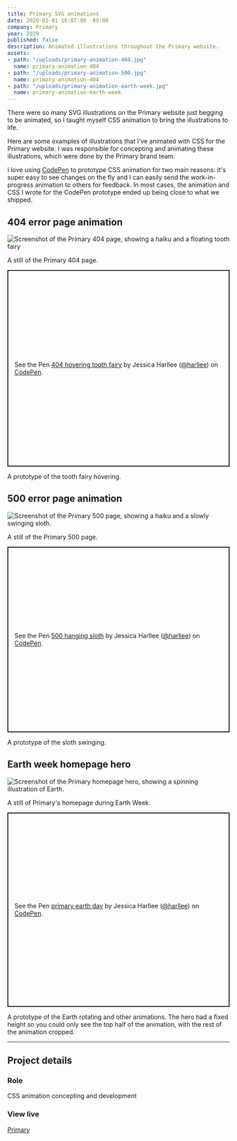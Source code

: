 ```yaml
---
title: Primary SVG animations
date: 2020-01-01 16:07:00 -05:00
company: Primary
year: 2020
published: false
description: Animated illustrations throughout the Primary website.
assets:
- path: "/uploads/primary-animation-404.jpg"
  name: primary-animation-404
- path: "/uploads/primary-animation-500.jpg"
  name: primary-animation-404
- path: "/uploads/primary-animation-earth-week.jpg"
  name: primary-animation-earth-week
---
```


There were so many SVG illustrations on the Primary website just begging to be animated, so I taught myself CSS animation to bring the illustrations to life.

Here are some examples of illustrations that I've animated with CSS for the Primary website. I was responsible for concepting and animating these illustrations, which were done by the Primary brand team.

I love using [CodePen](http://codepen.io) to prototype CSS animation for two main reasons:  it's super easy to see changes on the fly and I can easily send the work-in-progress animation to others for feedback. In most cases, the animation and CSS I wrote for the CodePen prototype ended up being close to what we shipped.


## 404 error page animation

<div class="jh-text-cms__img">
  <img src="/uploads/primary-animation-404.jpg" alt="Screenshot of the Primary 404 page, showing a haiku and a floating tooth fairy">
  <p class="jh-text-cms__img__caption">A still of the Primary 404 page.</p>
</div>

<div class="jh-text-cms__img">
	<p class="codepen" data-height="446" data-theme-id="dark" data-default-tab="result" data-user="harllee" data-slug-hash="qBEVogB" style="height: 446px; box-sizing: border-box; display: flex; align-items: center; justify-content: center; border: 2px solid; margin: 1em 0; padding: 1em;" data-pen-title="404 hovering tooth fairy">
	  <span>See the Pen <a href="https://codepen.io/harllee/pen/qBEVogB">
	  404 hovering tooth fairy</a> by Jessica Harllee (<a href="https://codepen.io/harllee">@harllee</a>)
	  on <a href="https://codepen.io">CodePen</a>.</span>
	</p>
	<script async src="https://static.codepen.io/assets/embed/ei.js"></script>
	<p class="jh-text-cms__img__caption">A prototype of the tooth fairy hovering.</p>
</div>

## 500 error page animation

<div class="jh-text-cms__img">
  <img src="/uploads/primary-animation-500.jpg" alt="Screenshot of the Primary 500 page, showing a haiku and a slowly swinging sloth.">
  <p class="jh-text-cms__img__caption">A still of the Primary 500 page.</p>
</div>

<div class="jh-text-cms__img">
	<p class="codepen" data-height="421" data-theme-id="dark" data-default-tab="result" data-user="harllee" data-slug-hash="jOEzere" style="height: 421px; box-sizing: border-box; display: flex; align-items: center; justify-content: center; border: 2px solid; margin: 1em 0; padding: 1em;" data-pen-title="500 hanging sloth">
	  <span>See the Pen <a href="https://codepen.io/harllee/pen/jOEzere">
	  500 hanging sloth</a> by Jessica Harllee (<a href="https://codepen.io/harllee">@harllee</a>)
	  on <a href="https://codepen.io">CodePen</a>.</span>
	</p>
	<script async src="https://static.codepen.io/assets/embed/ei.js"></script>
	<p class="jh-text-cms__img__caption">A prototype of the sloth swinging.</p>
</div>


## Earth week homepage hero

<div class="jh-text-cms__img">
  <img src="/uploads/primary-animation-earth-week.jpg" alt="Screenshot of the Primary homepage hero, showing a spinning illustration of Earth.">
  <p class="jh-text-cms__img__caption">A still of Primary's homepage during Earth Week.</p>
</div>

<div class="jh-text-cms__img">
	<p class="codepen" data-height="441" data-theme-id="dark" data-default-tab="result" data-user="harllee" data-slug-hash="PoPZKQR" style="height: 441px; box-sizing: border-box; display: flex; align-items: center; justify-content: center; border: 2px solid; margin: 1em 0; padding: 1em;" data-pen-title="primary earth day">
	  <span>See the Pen <a href="https://codepen.io/harllee/pen/PoPZKQR">
	  primary earth day</a> by Jessica Harllee (<a href="https://codepen.io/harllee">@harllee</a>)
	  on <a href="https://codepen.io">CodePen</a>.</span>
	</p>
	<script async src="https://static.codepen.io/assets/embed/ei.js"></script>
	<p class="jh-text-cms__img__caption">A prototype of the Earth rotating and other animations. The hero had a fixed height so you could only see the top half of the animation, with the rest of the animation cropped.</p>
</div>

---


## Project details 

<div class="jh-text-cms__project-details">
	<div>
		<h3>Role</h3>
	</div>
	<div>
		<p>CSS animation concepting and development</p>
	</div>
	<div>
		<h3>View live</h3>
	</div>
	<div>
		<p><a href="http://primary.com/">Primary</a></p>
	</div>
</div>

